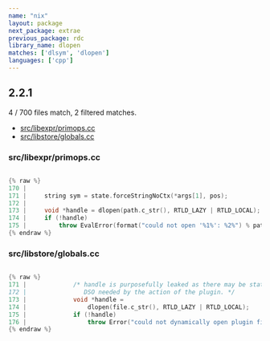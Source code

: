 ```yaml
---
name: "nix"
layout: package
next_package: extrae
previous_package: rdc
library_name: dlopen
matches: ['dlsym', 'dlopen']
languages: ['cpp']
---
```

## 2.2.1
4 / 700 files match, 2 filtered matches.

 - [src/libexpr/primops.cc](#srclibexprprimopscc)
 - [src/libstore/globals.cc](#srclibstoreglobalscc)

### src/libexpr/primops.cc

```cpp

{% raw %}
170 | 
171 |     string sym = state.forceStringNoCtx(*args[1], pos);
172 | 
173 |     void *handle = dlopen(path.c_str(), RTLD_LAZY | RTLD_LOCAL);
174 |     if (!handle)
175 |         throw EvalError(format("could not open '%1%': %2%") % path % dlerror());
{% endraw %}

```
### src/libstore/globals.cc

```cpp

{% raw %}
171 |             /* handle is purposefully leaked as there may be state in the
172 |                DSO needed by the action of the plugin. */
173 |             void *handle =
174 |                 dlopen(file.c_str(), RTLD_LAZY | RTLD_LOCAL);
175 |             if (!handle)
176 |                 throw Error("could not dynamically open plugin file '%s': %s", file, dlerror());
{% endraw %}

```